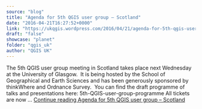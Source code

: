```yaml
---
source: "blog"
title: "Agenda for 5th QGIS user group – Scotland"
date: "2016-04-21T16:27:52+0000"
link: "https://ukqgis.wordpress.com/2016/04/21/agenda-for-5th-qgis-user-group-scotland/"
draft: "false"
showcase: "planet"
folder: "qgis_uk"
author: "QGIS UK"
---
```


The 5th QGIS user group meeting in Scotland takes place next Wednesday at the University of Glasgow.  It is being hosted by the School of Geographical and Earth Sciences and has been generously sponsored by thinkWhere and Ordnance Survey.  You can find the draft programme of talks and presentations here: 5th-QGIS-user-group-programme All tickets are now &#8230; <a class="more-link" href="https://ukqgis.wordpress.com/2016/04/21/agenda-for-5th-qgis-user-group-scotland/">Continue reading <span class="screen-reader-text">Agenda for 5th QGIS user group &#8211;&#160;Scotland</span></a>
